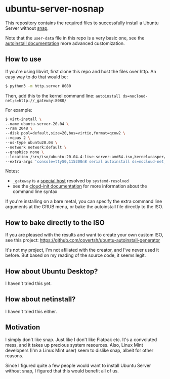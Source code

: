 # ubuntu-server-nosnap

This repository contains the required files to successfully install a Ubuntu Server without [snap](https://snapcraft.io/).

Note that the `user-data` file in this repo is a very basic one, see the [autoinstall documentation](https://ubuntu.com/server/docs/install/autoinstall) more advanced customization.

## How to use

If you're using libvirt, first clone this repo and host the files over http. An easy way to do that would be:

```sh
$ python3 -m http.server 8080
```

Then, add this to the kernel command line: `autoinstall ds=nocloud-net;s=http://_gateway:8080/`

For example:

```sh
$ virt-install \
--name ubuntu-server-20.04 \
--ram 2048 \
--disk pool=default,size=20,bus=virtio,format=qcow2 \
--vcpus 2 \
--os-type ubuntu20.04 \
--network network:default \
--graphics none \
--location /srv/iso/ubuntu-20.04.4-live-server-amd64.iso,kernel=casper/vmlinuz,initrd=casper/initrd \
--extra-args 'console=ttyS0,115200n8 serial autoinstall ds=nocloud-net;s=http://_gateway:8080/' \
```

Notes:
- `_gateway` is a [special host](https://www.freedesktop.org/software/systemd/man/systemd-resolved.service.html#Synthetic%20Records) resolved by `systemd-resolved`
- see the [cloud-init documentation](https://cloudinit.readthedocs.io/en/latest/topics/datasources/nocloud.html) for more information about the command line syntax

If you're installing on a bare metal, you can specify the extra command line arguments at the GRUB menu, or bake the autoinstall file directly to the ISO.

## How to bake directly to the ISO

If you are pleased with the results and want to create your own custom ISO, see this project: https://github.com/covertsh/ubuntu-autoinstall-generator

It's not my project, I'm not afiliated with the creator, and I've never used it before. But based on my reading of the source code, it seems legit.

## How about Ubuntu Desktop?

I haven't tried this yet.

## How about netinstall?

I haven't tried this either.

## Motivation

I simply don't like snap. Just like I don't like Flatpak etc. It's a convoluted mess, and it takes up precious system resources. Also, Linux Mint developers (I'm a Linux Mint user) seem to dislike snap, albeit for other reasons.

Since I figured quite a few people would want to install Ubuntu Server without snap, I figured that this would benefit all of us.
